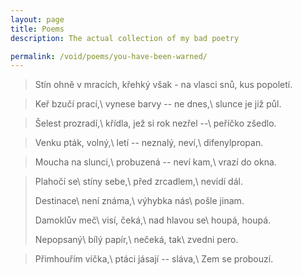 ```yaml
---
layout: page
title: Poems
description: The actual collection of my bad poetry

permalink: /void/poems/you-have-been-warned/
---
```


> Stín ohně v mracích,
> křehký však - na vlasci snů,
> kus popoletí.

> Keř bzučí prací,\\
> vynese barvy -- ne dnes,\\
> slunce je již půl.

> Šelest prozradí,\\
> křídla, jež si rok nezřel --\\
> peříčko zšedlo.

> Venku pták, volný,\\
> letí -- neznalý, neví,\\
> difenylpropan.

> Moucha na slunci,\\
> probuzená -- neví kam,\\
> vrazí do okna.

> Plahočí se\\
> stíny sebe,\\
> před zrcadlem,\\
> nevidí dál.
> 
> Destinace\\
> není známa,\\
> výhybka nás\\
> pošle jinam.
> 
> Damoklův meč\\
> visí, čeká,\\
> nad hlavou se\\
> houpá, houpá.
> 
> Nepopsaný\\
> bílý papír,\\
> nečeká, tak\\
> zvedni pero.

> Přimhouřím víčka,\\
> ptáci jásají -- sláva,\\
> Zem se probouzí.